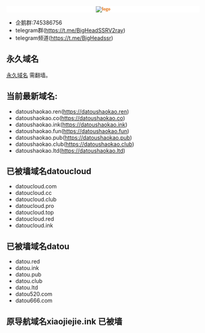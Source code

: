 <p style="font-family: &quot;Microsoft YaHei&quot;; font-size: medium; white-space: normal; background-color: rgb(255, 255, 255); text-align: center;">
    <strong><span style="color: rgb(227, 108, 9); font-family: 微软雅黑, &quot;Microsoft YaHei&quot;; font-size: 12px;"><img src="https://datou.ink/assets/images/home_logo.svg" alt="logo"/></span></strong><br/>
</p>

- 企鹅群:745386756
- telegram群(https://t.me/BigHeadSSRV2ray)
- telegram频道(https://t.me/BigHeadssr)

## 永久域名

[永久域名](https://datoussr.com) 需翻墙。

## 当前最新域名:

- datoushaokao.ren(https://datoushaokao.ren)
- datoushaokao.co(https://datoushaokao.co) 
- datoushaokao.ink(https://datoushaokao.ink) 
- datoushaokao.fun(https://datoushaokao.fun) 
- datoushaokao.pub(https://datoushaokao.pub) 
- datoushaokao.club(https://datoushaokao.club) 
- datoushaokao.ltd(https://datoushaokao.ltd)
## 已被墙域名datoucloud
- datoucloud.com
- datoucloud.cc
- datoucloud.club
- datoucloud.pro
- datoucloud.top
- datoucloud.red
- datoucloud.ink
## 已被墙域名datou
- datou.red
- datou.ink
- datou.pub
- datou.club
- datou.ltd
- datou520.com
- datou666.com


## 原导航域名xiaojiejie.ink 已被墙


